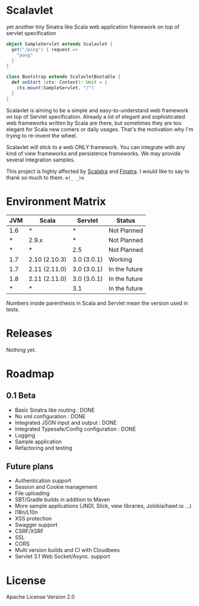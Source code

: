 Scalavlet
=========

yet another tiny Sinatra like Scala web application framework on top of servlet specification


```Scala
object SampleServlet extends Scalavlet {
  get("/ping") { request =>
    "pong"
  }
}

class Bootstrap extends ScalavletBootable {
  def onStart (ctx: Context): Unit = {
    ctx.mount(SampleServlet, "/")
  }
}
```

Scalavlet is aiming to be a simple and easy-to-understand web framework on top of
Servlet specification. Already a lot of elegant and sophisticated web frameworks
written by Scala are there, but sometimes they are too elegant for Scala new comers or daily
usages. That's the motivation why I'm trying to re-invent the wheel.

Scalavlet will stick to a web ONLY framework. You can integrate with any kind of
view frameworks and persistence frameworks. We may provide several integration samples.

This project is highly affected by [Scalatra](http://scalatra.org/) and [Finatra](http://finatra.info/).
I would like to say to thank so much to them. `m(_ _)m`



Environment Matrix
=========

| JVM   | Scala         | Servlet     | Status        |
| ----- | -----         | -----       | -----         |
| 1.6   | *             | *           | Not Planned   |
| *     | 2.9.x         | *           | Not Planned   |
| *     | *             | 2.5         | Not Planned   |
| 1.7   | 2.10 (2.10.3) | 3.0 (3.0.1) | Working       |
| 1.7   | 2.11 (2.11.0) | 3.0 (3.0.1) | In the future |
| 1.8   | 2.11 (2.11.0) | 3.0 (3.0.1) | In the future |
| *     | *             | 3.1         | In the future |

Numbers inside parenthesis in Scala and Servlet mean the version used in tests.



Releases
=========

Nothing yet.



Roadmap
=========

## 0.1 Beta

- Basic Sinatra like routing : DONE
- No xml configuration : DONE
- Integrated JSON input and output : DONE
- Integrated Typesafe/Config configuration : DONE
- Logging
- Sample application
- Refactoring and testing

## Future plans

- Authentication support
- Session and Cookie management
- File uploading
- SBT/Gradle builds in addition to Maven
- More sample applications (JNDI, Slick, view libraries, Jolokia/hawt.io ...)
- I18n/L10n
- XSS protection
- Swagger support
- CSRF/XSRF
- SSL
- CORS
- Multi version builds and CI with Cloudbees
- Servlet 3.1 Web Socket/Async. support



License
=========

Apache License Version 2.0
